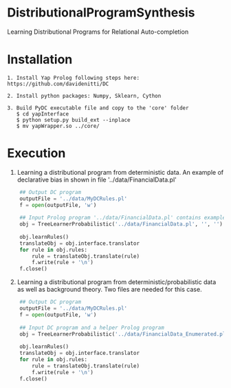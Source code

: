 # DistributionalProgramSynthesis
Learning Distributional Programs for Relational Auto-completion

Installation
============
```
1. Install Yap Prolog following steps here: https://github.com/davidenitti/DC

2. Install python packages: Numpy, Sklearn, Cython

3. Build PyDC executable file and copy to the 'core' folder
   $ cd yapInterface
   $ python setup.py build_ext --inplace
   $ mv yapWrapper.so ../core/
```
   	
Execution 
=========

1. Learning a distributional program from deterministic data. An example of declarative bias in shown in file '../data/FinancialData.pl'

```python
    ## Output DC program
    outputFile = '../data/MyDCRules.pl'
    f = open(outputFile, 'w')
    
    ## Input Prolog program '../data/FinancialData.pl' contains example of declarative bias needed for the deterministic case 
    obj = TreeLearnerProbabilistic('../data/FinancialData.pl', '', '')
    
    obj.learnRules()
    translateObj = obj.interface.translator
    for rule in obj.rules:
        rule = translateObj.translate(rule)
        f.write(rule + '\n')
    f.close()
```

2. Learning a distributional program from deterministic/probabilistic data as well as background theory. Two files are needed for this case.

```python
    ## Output DC program
    outputFile = '../data/MyDCRules.pl'
    f = open(outputFile, 'w')
    
    ## Input DC program and a helper Prolog program
    obj = TreeLearnerProbabilistic('../data/FinancialData_Enumerated.pl', '../data/FinancialDataDC.pl', '')
    
    obj.learnRules()
    translateObj = obj.interface.translator
    for rule in obj.rules:
        rule = translateObj.translate(rule)
        f.write(rule + '\n')
    f.close()
```
